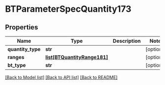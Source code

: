 # BTParameterSpecQuantity173

## Properties
Name | Type | Description | Notes
------------ | ------------- | ------------- | -------------
**quantity_type** | **str** |  | [optional] 
**ranges** | [**list[BTQuantityRange181]**](BTQuantityRange181.md) |  | [optional] 
**bt_type** | **str** |  | [optional] 

[[Back to Model list]](../README.md#documentation-for-models) [[Back to API list]](../README.md#documentation-for-api-endpoints) [[Back to README]](../README.md)


